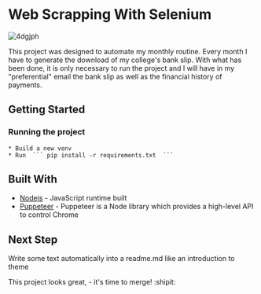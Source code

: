 # Web Scrapping With Selenium


![4dgjph](https://user-images.githubusercontent.com/32064166/91863087-1b1ceb00-ec45-11ea-8ed6-c293da676718.gif)



This project was designed to automate my monthly routine. Every month I have to generate the download of my college's bank slip. With what has been done, 
it is only necessary to run the project and I will have in my "preferential" email the bank slip as well as the financial history of payments.

## Getting Started

### Running the project 
    * Build a new venv
    * Run  ``` pip install -r requirements.txt  ```


## Built With

* [Nodejs](https://nodejs.org/en/) - JavaScript runtime built
* [Puppeteer](https://pptr.dev/) - Puppeteer is a Node library which provides a high-level API to control Chrome

## Next Step

Write some text automatically into a readme.md like an introduction to theme

This project looks great, - it's time to merge! :shipit:











